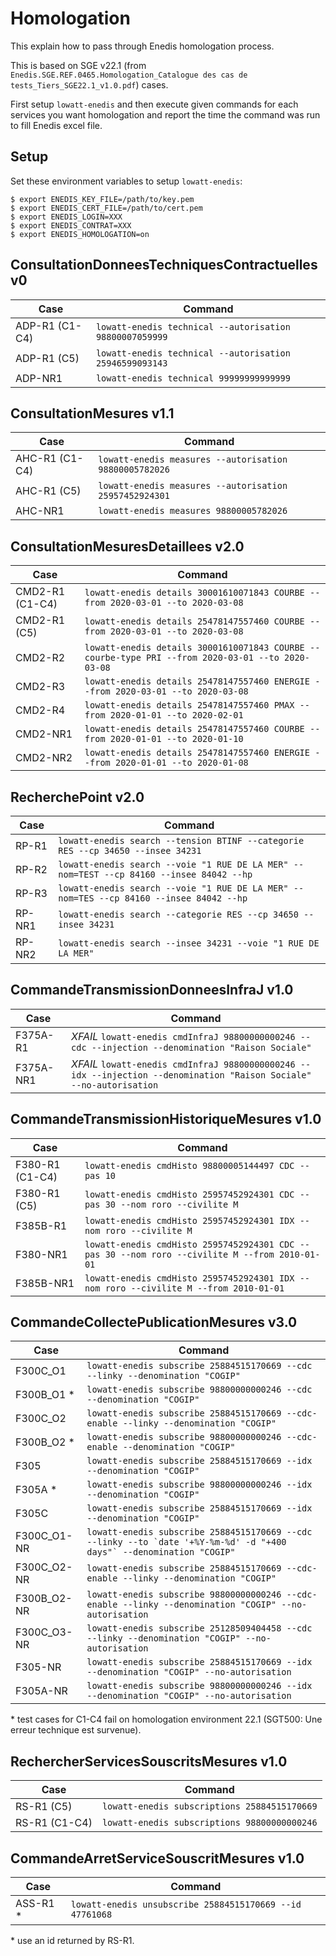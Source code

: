 Homologation
============

This explain how to pass through Enedis homologation process.

This is based on SGE v22.1 (from `Enedis.SGE.REF.0465.Homologation_Catalogue
des cas de tests_Tiers_SGE22.1_v1.0.pdf`) cases.

First setup `lowatt-enedis` and then execute given commands for each services
you want homologation and report the time the command was run to fill Enedis
excel file.


Setup
-----

Set these environment variables to setup `lowatt-enedis`:

```
$ export ENEDIS_KEY_FILE=/path/to/key.pem
$ export ENEDIS_CERT_FILE=/path/to/cert.pem
$ export ENEDIS_LOGIN=XXX
$ export ENEDIS_CONTRAT=XXX
$ export ENEDIS_HOMOLOGATION=on
```


ConsultationDonneesTechniquesContractuelles v0
----------------------------------------------

| Case           | Command                                                 |
|----------------|---------------------------------------------------------|
| ADP-R1 (C1-C4) | `lowatt-enedis technical --autorisation 98800007059999` |
| ADP-R1 (C5)    | `lowatt-enedis technical --autorisation 25946599093143` |
| ADP-NR1        | `lowatt-enedis technical 99999999999999`                |


ConsultationMesures v1.1
------------------------

| Case           | Command                                                 |
|----------------|---------------------------------------------------------|
| AHC-R1 (C1-C4) | `lowatt-enedis measures --autorisation 98800005782026`  |
| AHC-R1 (C5)    | `lowatt-enedis measures --autorisation 25957452924301`  |
| AHC-NR1        | `lowatt-enedis measures 98800005782026`                 |


ConsultationMesuresDetaillees v2.0
----------------------------------

| Case            | Command                                                                                           |
|-----------------|---------------------------------------------------------------------------------------------------|
| CMD2-R1 (C1-C4) | `lowatt-enedis details 30001610071843 COURBE --from 2020-03-01 --to 2020-03-08`                   |
| CMD2-R1 (C5)    | `lowatt-enedis details 25478147557460 COURBE --from 2020-03-01 --to 2020-03-08`                   |
| CMD2-R2         | `lowatt-enedis details 30001610071843 COURBE --courbe-type PRI --from 2020-03-01 --to 2020-03-08` |
| CMD2-R3         | `lowatt-enedis details 25478147557460 ENERGIE --from 2020-03-01 --to 2020-03-08`                  |
| CMD2-R4         | `lowatt-enedis details 25478147557460 PMAX --from 2020-01-01 --to 2020-02-01`                     |
| CMD2-NR1        | `lowatt-enedis details 25478147557460 COURBE --from 2020-01-01 --to 2020-01-10`                   |
| CMD2-NR2        | `lowatt-enedis details 25478147557460 ENERGIE --from 2020-01-01 --to 2020-01-08`                  |


RecherchePoint v2.0
-------------------

| Case     | Command                                                                                           |
|----------|---------------------------------------------------------------------------------------------------|
| RP-R1    | `lowatt-enedis search --tension BTINF --categorie RES --cp 34650 --insee 34231`                   |
| RP-R2    | `lowatt-enedis search --voie "1 RUE DE LA MER" --nom=TEST --cp 84160 --insee 84042 --hp`          |
| RP-R3    | `lowatt-enedis search --voie "1 RUE DE LA MER" --nom=TES --cp 84160 --insee 84042 --hp`           |
| RP-NR1   | `lowatt-enedis search --categorie RES --cp 34650 --insee 34231`                                   |
| RP-NR2   | `lowatt-enedis search --insee 34231 --voie "1 RUE DE LA MER"`                                     |


CommandeTransmissionDonneesInfraJ v1.0
--------------------------------------

| Case      | Command                                                                                                              |
|-----------|----------------------------------------------------------------------------------------------------------------------|
| F375A-R1  | *XFAIL* `lowatt-enedis cmdInfraJ 98800000000246 --cdc --injection --denomination "Raison Sociale"`                   |
| F375A-NR1 | *XFAIL* `lowatt-enedis cmdInfraJ 98800000000246 --idx --injection --denomination "Raison Sociale" --no-autorisation` |


CommandeTransmissionHistoriqueMesures v1.0
------------------------------------------

| Case             | Command                                                                                                   |
|------------------|-----------------------------------------------------------------------------------------------------------|
| F380-R1 (C1-C4)  | `lowatt-enedis cmdHisto 98800005144497 CDC --pas 10`                                                      |
| F380-R1 (C5)     | `lowatt-enedis cmdHisto 25957452924301 CDC --pas 30 --nom roro --civilite M`                              |
| F385B-R1         | `lowatt-enedis cmdHisto 25957452924301 IDX --nom roro --civilite M`                                       |
| F380-NR1         | `lowatt-enedis cmdHisto 25957452924301 CDC --pas 30 --nom roro --civilite M --from 2010-01-01`            |
| F385B-NR1        | `lowatt-enedis cmdHisto 25957452924301 IDX --nom roro --civilite M --from 2010-01-01`                     |

CommandeCollectePublicationMesures v3.0
---------------------------------------

| Case        | Command                                                                                                                |
|-------------|------------------------------------------------------------------------------------------------------------------------|
| F300C_O1    | ``lowatt-enedis subscribe 25884515170669 --cdc --linky --denomination "COGIP"``                                        |
| F300B_O1 \* | ``lowatt-enedis subscribe 98800000000246 --cdc --denomination "COGIP"``                                                |
| F300C_O2    | ``lowatt-enedis subscribe 25884515170669 --cdc-enable --linky --denomination "COGIP"``                                 |
| F300B_O2 \* | ``lowatt-enedis subscribe 98800000000246 --cdc-enable --denomination "COGIP"``                                         |
| F305        | ``lowatt-enedis subscribe 25884515170669 --idx --denomination "COGIP"``                                                |
| F305A    \* | ``lowatt-enedis subscribe 98800000000246 --idx --denomination "COGIP"``                                                |
| F305C       | ``lowatt-enedis subscribe 25884515170669 --idx --denomination "COGIP"``                                                |
| F300C_O1-NR | ``lowatt-enedis subscribe 25884515170669 --cdc --linky --to `date '+%Y-%m-%d' -d "+400 days"` --denomination "COGIP"`` |
| F300C_O2-NR | ``lowatt-enedis subscribe 25884515170669 --cdc-enable --linky --denomination "COGIP"``                                 |
| F300B_O2-NR | ``lowatt-enedis subscribe 98800000000246 --cdc-enable --linky --denomination "COGIP" --no-autorisation``               |
| F300C_O3-NR | ``lowatt-enedis subscribe 25128509404458 --cdc --linky --denomination "COGIP" --no-autorisation``                      |
| F305-NR     | ``lowatt-enedis subscribe 25884515170669 --idx --denomination "COGIP" --no-autorisation``                              |
| F305A-NR    | ``lowatt-enedis subscribe 98800000000246 --idx --denomination "COGIP" --no-autorisation``                              |

\* test cases for C1-C4 fail on homologation environment 22.1 (SGT500: Une erreur technique est survenue).

RechercherServicesSouscritsMesures v1.0
---------------------------------------

| Case          | Command                                      |
|---------------|----------------------------------------------|
| RS-R1 (C5)    | `lowatt-enedis subscriptions 25884515170669` |
| RS-R1 (C1-C4) | `lowatt-enedis subscriptions 98800000000246` |

CommandeArretServiceSouscritMesures v1.0
----------------------------------------

| Case      | Command                                                   |
|-----------|-----------------------------------------------------------|
| ASS-R1 \* |  `lowatt-enedis unsubscribe 25884515170669 --id 47761068` |

\* use an id returned by RS-R1.
